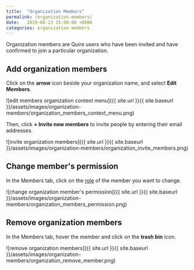 ```yaml
---
title:  "Organization Members"
permalink: /organization-members/
date:   2019-08-23 15:00:00 +0800
categories: organization members
---
```

Organization members are Quire users who have been invited and have confirmed to join a particular organization.

## Add organization members

Click on the **arrow** icon beside your organization name, and select **Edit Members**.

![edit members organization context menu]({{ site.url }}{{ site.baseurl }}/assets/images/organization-members/organization_members_context_menu.png)

Then, click **+ Invite new members** to invite people by entering their email addresses.

![invite organization members]({{ site.url }}{{ site.baseurl }}/assets/images/organization-members/organization_invite_members.png)

## Change member's permission

In the Members tab, click on the [role](/guide/organization-permission/) of the member you want to change.

![change organization member's permission]({{ site.url }}{{ site.baseurl }}/assets/images/organization-members/organization_members_permission.png)

## Remove organization members

In the Members tab, hover the member and click on the **trash bin** icon.

![remove organization members]({{ site.url }}{{ site.baseurl }}/assets/images/organization-members/organization_remove_member.png)
